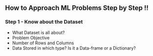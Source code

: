 ## How to Approach ML Problems Step by Step !! 

### Step 1 - Know about the Dataset
* What Dataset is all about?
* Problem Objective
* Number of Rows and Columns
* Data Stored in which type? Is it a Data-frame or a Dictionary?
